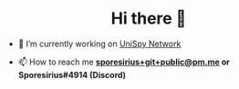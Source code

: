 <h1 align="center">Hi there 👋</h1>

- 🔭 I’m currently working on [UniSpy Network](https://github.com/GameProgressive/UniSpyServer)

- 📫 How to reach me **sporesirius+git+public@pm.me or Sporesirius#4914 (Discord)**
